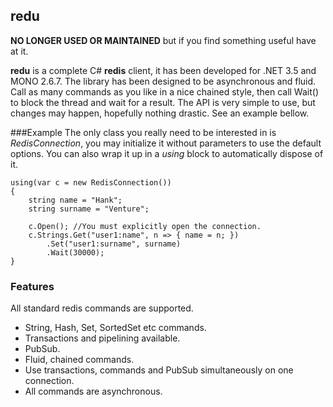 ## redu

**NO LONGER USED OR MAINTAINED** but if you find something useful have at it.

**redu** is a complete C# **redis** client, it has been developed for .NET 3.5 and MONO 2.6.7. The library has been designed to be asynchronous and fluid. Call as many commands as you like in a nice chained style, then call Wait() to block the thread and wait for a result. The API is very simple to use, but changes may happen, hopefully nothing drastic. See an example bellow.

###Example
The only class you really need to be interested in is *RedisConnection*, you may initialize it without parameters to use the default options. You can also wrap it up in a *using* block to automatically dispose of it. 

    using(var c = new RedisConnection())
    {
        string name = "Hank";
        string surname = "Venture";
        
        c.Open(); //You must explicitly open the connection.
        c.Strings.Get("user1:name", n => { name = n; })
            .Set("user1:surname", surname)
            .Wait(30000);
    }



### Features
All standard redis commands are supported.

* String, Hash, Set, SortedSet etc commands.
* Transactions and pipelining available.
* PubSub.
* Fluid, chained commands.
* Use transactions, commands and PubSub simultaneously on one connection.
* All commands are asynchronous.

